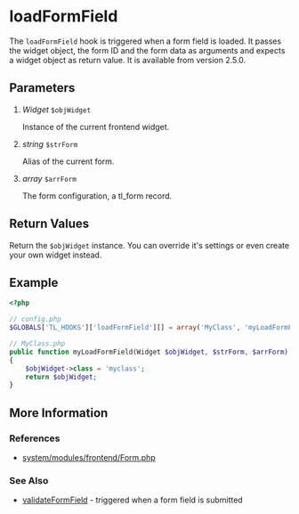 # loadFormField


The `loadFormField` hook is triggered when a form field is loaded. It passes the widget object, the form ID and the form data as arguments and expects a widget object as return value. It is available from version 2.5.0.


## Parameters 

1. *Widget* `$objWidget`

	Instance of the current frontend widget.

2. *string* `$strForm`

	Alias of the current form.

3. *array* `$arrForm`

	The form configuration, a tl_form record.


## Return Values 

Return the `$objWidget` instance. You can override it's settings or even create your own widget instead.


## Example 

```php
<?php

// config.php
$GLOBALS['TL_HOOKS']['loadFormField'][] = array('MyClass', 'myLoadFormField');

// MyClass.php
public function myLoadFormField(Widget $objWidget, $strForm, $arrForm)
{
    $objWidget->class = 'myclass';
    return $objWidget;
}
```


## More Information


### References

- [system/modules/frontend/Form.php](https://github.com/contao/core/blob/2.11.7/system/modules/frontend/Form.php#L157)


### See Also

- [validateFormField](validateFormField.md) - triggered when a form field is submitted
